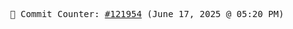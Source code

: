 <p align="center">
    <samp>
        📮 Commit Counter: <a href="https://github.com/Javascript-void0/Javascript-void0/commits/main">#121954</a> (June 17, 2025 @ 05:20 PM)
    </samp>
</p>